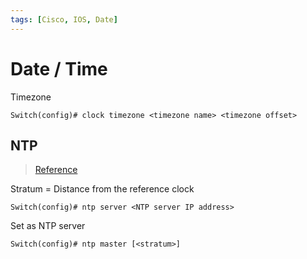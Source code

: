 ```yaml
---
tags: [Cisco, IOS, Date]
---
```


# Date / Time

Timezone

```
Switch(config)# clock timezone <timezone name> <timezone offset>
```

## NTP

> [Reference](https://www.cisco.com/c/en/us/td/docs/ios-xml/ios/bsm/command/bsm-xe-3se-3850-cr-book/bsm-xe-3se-3850-cr-book_chapter_00.html#wp1522568655)

Stratum = Distance from the reference clock

```
Switch(config)# ntp server <NTP server IP address>
```

Set as NTP server

```
Switch(config)# ntp master [<stratum>]
```
